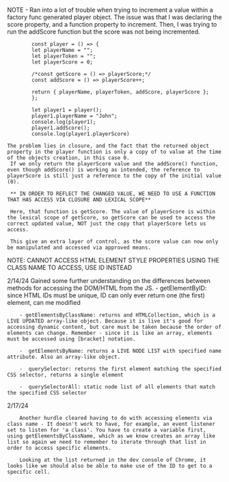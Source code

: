 NOTE -
Ran into a lot of trouble when trying to increment a value within a factory func generated player object.
The issue was that I was declaring the score property, and a function property to increment. Then, I was trying to run the addScore function but the score was not being incremented.

            const player = () => {
            let playerName = "";
            let playerToken = "";
            let playerScore = 0;

            /*const getScore = () => playerScore;*/
            const addScore = () => playerScore++;

            return { playerName, playerToken, addScore, playerScore };
            };

            let player1 = player();
            player1.playerName = "John";
            console.log(player1);
            player1.addScore();
            console.log(player1.playerScore)

    The problem lies in closure, and the fact that the returned object property in the player function is only a copy of to value at the time of the objects creation, in this case 0.
     If we only return the playerScore value and the addScore() function, even though addScore() is working as intended, the reference to playerScore is still just a reference to the copy of the initial value (0).

     ** IN ORDER TO REFLECT THE CHANGED VALUE, WE NEED TO USE A FUNCTION THAT HAS ACCESS VIA CLOSURE AND LEXICAL SCOPE**

     Here, that function is getScore. The value of playerScore is within the lexical scope of getScore, so getScore can be used to access the correct updated value, NOT just the copy that playerScore lets us access.

     This give an extra layer of control, as the score value can now only be manipulated and accessed via approved means.

NOTE: CANNOT ACCESS HTML ELEMENT STYLE PROPERTIES USING THE CLASS NAME TO ACCESS, USE ID INSTEAD

2/14/24
Gained some further understanding on the differences between methods for accessing the DOM/HTML from the JS. - getElementByID: since HTML IDs must be unique, ID can only ever return one (the first) element, can me modified

        - getElementsByClassName: returns and HTMLCollection, which is a LIVE UPDATED array-like object. Because it is live it's good for accessing dynamic content, but care must be taken because the order of elements can change. Remember - since it is like an array, elements must be accessed using [bracket] notation.

        -  getElementsByName: returns a LIVE NODE LIST with specified name attribute. Also an array-like object.

        -  querySelector: returns the first element matching the specified CSS selector, returns a single element

        -  querySelectorAll: static node list of all elements that match the specified CSS selector

2/17/24

        Another hurdle cleared having to do with accessing elements via class name - It doesn't work to have, for example, an event listener set to listen for 'a class'. You have to create a variable first, using getElementsByClassName, which as we know creates an array like list so again we need to remember to iterate through that list in order to access specific elements.

        Looking at the list returned in the dev console of Chrome, it looks like we should also be able to make use of the ID to get to a specific cell.
